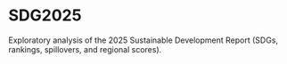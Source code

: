 # SDG2025
Exploratory analysis of the 2025 Sustainable Development Report (SDGs, rankings, spillovers, and regional scores).
